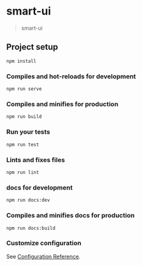 # smart-ui

> smart-ui

## Project setup

```
npm install
```

### Compiles and hot-reloads for development

```
npm run serve
```

### Compiles and minifies for production

```
npm run build
```

### Run your tests

```
npm run test
```

### Lints and fixes files

```
npm run lint
```

###  docs for development

```
npm run docs:dev
```

###  Compiles and minifies docs for production

```
npm run docs:build
```

### Customize configuration

See [Configuration Reference](https://cli.vuejs.org/config/).





